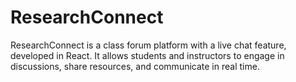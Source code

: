 # ResearchConnect
ResearchConnect is a class forum platform with a live chat feature, developed in React. It allows students and instructors to engage in discussions, share resources, and communicate in real time.
